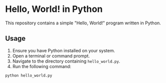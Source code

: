 # Hello, World! in Python

This repository contains a simple "Hello, World!" program written in Python.

## Usage

1. Ensure you have Python installed on your system.
2. Open a terminal or command prompt.
3. Navigate to the directory containing `hello_world.py`.
4. Run the following command:

```bash
python hello_world.py
